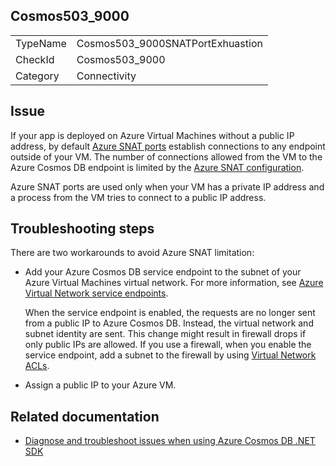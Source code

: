 ## Cosmos503_9000

<table>
<tr>
  <td>TypeName</td>
  <td>Cosmos503_9000SNATPortExhuastion</td>
</tr>
<tr>
  <td>CheckId</td>
  <td>Cosmos503_9000</td>
</tr>
<tr>
  <td>Category</td>
  <td>Connectivity</td>
</tr>
</table>

## Issue

If your app is deployed on Azure Virtual Machines without a public IP address, by default [Azure SNAT ports](https://docs.microsoft.com/azure/load-balancer/load-balancer-outbound-connections#preallocatedports) establish connections to any endpoint outside of your VM. The number of connections allowed from the VM to the Azure Cosmos DB endpoint is limited by the [Azure SNAT configuration](https://docs.microsoft.com/azure/load-balancer/load-balancer-outbound-connections#preallocatedports).

 Azure SNAT ports are used only when your VM has a private IP address and a process from the VM tries to connect to a public IP address.

## Troubleshooting steps

There are two workarounds to avoid Azure SNAT limitation:

* Add your Azure Cosmos DB service endpoint to the subnet of your Azure Virtual Machines virtual network. For more information, see [Azure Virtual Network service endpoints](https://docs.microsoft.com/azure/virtual-network/virtual-network-service-endpoints-overview). 

    When the service endpoint is enabled, the requests are no longer sent from a public IP to Azure Cosmos DB. Instead, the virtual network and subnet identity are sent. This change might result in firewall drops if only public IPs are allowed. If you use a firewall, when you enable the service endpoint, add a subnet to the firewall by using [Virtual Network ACLs](https://docs.microsoft.com/azure/virtual-network/virtual-networks-acl).
* Assign a public IP to your Azure VM.

## Related documentation
* [Diagnose and troubleshoot issues when using Azure Cosmos DB .NET SDK](https://docs.microsoft.com/azure/cosmos-db/troubleshoot-dot-net-sdk)
